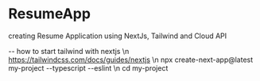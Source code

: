 # ResumeApp
creating Resume Application using NextJs, Tailwind and Cloud API

-- how to start tailwind with nextjs \n
https://tailwindcss.com/docs/guides/nextjs \n
npx create-next-app@latest my-project --typescript --eslint \n
cd my-project
